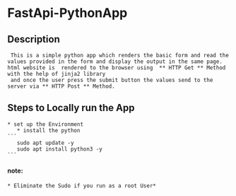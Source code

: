 # FastApi-PythonApp

## Description
     This is a simple python app which renders the basic form and read the values provided in the form and display the output in the same page. html website is  rendered to the browser using  ** HTTP Get ** Method with the help of jinja2 library
     and once the user press the submit button the values send to the server via ** HTTP Post ** Method.

## Steps to Locally run the App

    * set up the Environment
       * install the python 
    ```
       sudo apt update -y 
       sudo apt install python3 -y
    ```
  #### note:
    * Eliminate the Sudo if you run as a root User*
